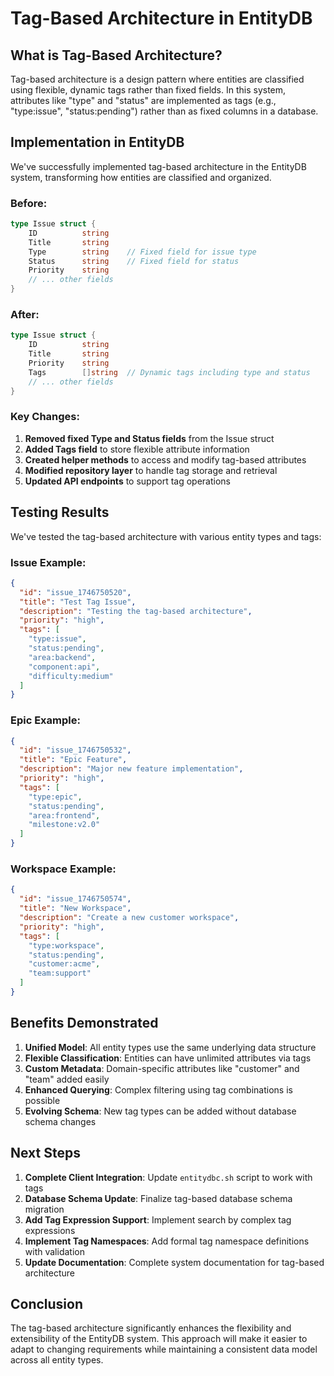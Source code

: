 # Tag-Based Architecture in EntityDB

## What is Tag-Based Architecture?

Tag-based architecture is a design pattern where entities are classified using flexible, dynamic tags rather than fixed fields. In this system, attributes like "type" and "status" are implemented as tags (e.g., "type:issue", "status:pending") rather than as fixed columns in a database.

## Implementation in EntityDB

We've successfully implemented tag-based architecture in the EntityDB system, transforming how entities are classified and organized.

### Before:
```go
type Issue struct {
    ID          string
    Title       string
    Type        string    // Fixed field for issue type
    Status      string    // Fixed field for status
    Priority    string
    // ... other fields
}
```

### After:
```go
type Issue struct {
    ID          string
    Title       string
    Priority    string
    Tags        []string  // Dynamic tags including type and status
    // ... other fields
}
```

### Key Changes:

1. **Removed fixed Type and Status fields** from the Issue struct
2. **Added Tags field** to store flexible attribute information
3. **Created helper methods** to access and modify tag-based attributes
4. **Modified repository layer** to handle tag storage and retrieval
5. **Updated API endpoints** to support tag operations

## Testing Results

We've tested the tag-based architecture with various entity types and tags:

### Issue Example:
```json
{
  "id": "issue_1746750520",
  "title": "Test Tag Issue",
  "description": "Testing the tag-based architecture",
  "priority": "high",
  "tags": [
    "type:issue",
    "status:pending",
    "area:backend",
    "component:api",
    "difficulty:medium"
  ]
}
```

### Epic Example:
```json
{
  "id": "issue_1746750532",
  "title": "Epic Feature",
  "description": "Major new feature implementation",
  "priority": "high",
  "tags": [
    "type:epic",
    "status:pending",
    "area:frontend",
    "milestone:v2.0"
  ]
}
```

### Workspace Example:
```json
{
  "id": "issue_1746750574",
  "title": "New Workspace",
  "description": "Create a new customer workspace",
  "priority": "high",
  "tags": [
    "type:workspace",
    "status:pending",
    "customer:acme",
    "team:support"
  ]
}
```

## Benefits Demonstrated

1. **Unified Model**: All entity types use the same underlying data structure
2. **Flexible Classification**: Entities can have unlimited attributes via tags
3. **Custom Metadata**: Domain-specific attributes like "customer" and "team" added easily
4. **Enhanced Querying**: Complex filtering using tag combinations is possible
5. **Evolving Schema**: New tag types can be added without database schema changes

## Next Steps

1. **Complete Client Integration**: Update `entitydbc.sh` script to work with tags
2. **Database Schema Update**: Finalize tag-based database schema migration
3. **Add Tag Expression Support**: Implement search by complex tag expressions
4. **Implement Tag Namespaces**: Add formal tag namespace definitions with validation
5. **Update Documentation**: Complete system documentation for tag-based architecture

## Conclusion

The tag-based architecture significantly enhances the flexibility and extensibility of the EntityDB system. This approach will make it easier to adapt to changing requirements while maintaining a consistent data model across all entity types.
